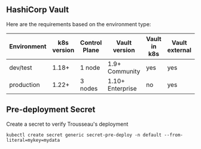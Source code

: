 
## HashiCorp Vault
Here are the requirements based on the environment type: 

| Environment | k8s version | Control Plane | Vault version    | Vault in k8s | Vault external | Vault Cloud |
|-------------|-------------|---------------|------------------|--------------|----------------|-------------|
| dev/test    | 1.18+       | 1 node        | 1.9+ Community   | yes          | yes            | yes         |
| production  | 1.22+       | 3 nodes       | 1.10+ Enterprise | no           | yes            | yes         |


## Pre-deployment Secret

Create a secret to verify Trousseau's deployment
```
kubectl create secret generic secret-pre-deploy -n default --from-literal=mykey=mydata
```
